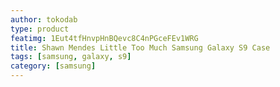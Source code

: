```yaml
---
author: tokodab
type: product
featimg: 1Eut4tfHnvpHnBQevc8C4nPGceFEv1WRG
title: Shawn Mendes Little Too Much Samsung Galaxy S9 Case
tags: [samsung, galaxy, s9]
category: [samsung]
---
```

